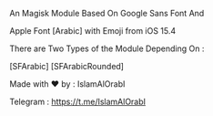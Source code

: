 An Magisk Module Based On Google Sans Font And

Apple Font [Arabic] with Emoji from iOS 15.4

There are Two Types of the Module Depending On :

[SFArabic] [SFArabicRounded]

Made with ❤️ by : IslamAlOrabI

Telegram : https://t.me/IslamAlOrabI
